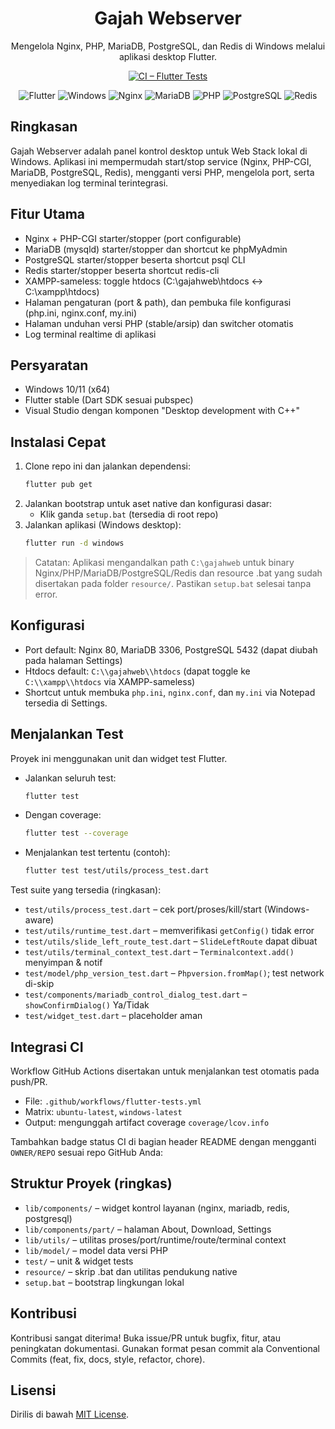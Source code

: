 <div align="center">

# Gajah Webserver

Mengelola Nginx, PHP, MariaDB, PostgreSQL, dan Redis di Windows melalui aplikasi desktop Flutter.

<!-- Ganti OWNER/REPO di badge berikut setelah repo dipush ke GitHub -->
[![CI – Flutter Tests](https://github.com/OWNER/REPO/actions/workflows/flutter-tests.yml/badge.svg)](https://github.com/OWNER/REPO/actions/workflows/flutter-tests.yml)

![Flutter](https://img.shields.io/badge/Flutter-stable-%2302569B?logo=flutter&logoColor=white&labelColor=0D1117&style=for-the-badge)
![Windows](https://img.shields.io/badge/Platform-Windows-0078D6?logo=windows&logoColor=white&labelColor=0D1117&style=for-the-badge)
![Nginx](https://img.shields.io/badge/Nginx-%23009639?logo=nginx&logoColor=white&labelColor=0D1117&style=for-the-badge)
![MariaDB](https://img.shields.io/badge/MariaDB-003545?logo=mariadb&logoColor=white&labelColor=0D1117&style=for-the-badge)
![PHP](https://img.shields.io/badge/PHP-%23777BB4?logo=php&logoColor=white&labelColor=0D1117&style=for-the-badge)
![PostgreSQL](https://img.shields.io/badge/PostgreSQL-316192?logo=postgresql&logoColor=white&labelColor=0D1117&style=for-the-badge)
![Redis](https://img.shields.io/badge/Redis-%23DD0031?logo=redis&logoColor=white&labelColor=0D1117&style=for-the-badge)

</div>

## Ringkasan
Gajah Webserver adalah panel kontrol desktop untuk Web Stack lokal di Windows. Aplikasi ini mempermudah start/stop service (Nginx, PHP-CGI, MariaDB, PostgreSQL, Redis), mengganti versi PHP, mengelola port, serta menyediakan log terminal terintegrasi.

## Fitur Utama
- Nginx + PHP-CGI starter/stopper (port configurable)
- MariaDB (mysqld) starter/stopper dan shortcut ke phpMyAdmin
- PostgreSQL starter/stopper beserta shortcut psql CLI
- Redis starter/stopper beserta shortcut redis-cli
- XAMPP-sameless: toggle htdocs (C:\\gajahweb\\htdocs <-> C:\\xampp\\htdocs)
- Halaman pengaturan (port & path), dan pembuka file konfigurasi (php.ini, nginx.conf, my.ini)
- Halaman unduhan versi PHP (stable/arsip) dan switcher otomatis
- Log terminal realtime di aplikasi

## Persyaratan
- Windows 10/11 (x64)
- Flutter stable (Dart SDK sesuai pubspec)
- Visual Studio dengan komponen "Desktop development with C++"

## Instalasi Cepat
1. Clone repo ini dan jalankan dependensi:
   ```bash
   flutter pub get
   ```
2. Jalankan bootstrap untuk aset native dan konfigurasi dasar:
   - Klik ganda `setup.bat` (tersedia di root repo)
3. Jalankan aplikasi (Windows desktop):
   ```bash
   flutter run -d windows
   ```

> Catatan: Aplikasi mengandalkan path `C:\gajahweb` untuk binary Nginx/PHP/MariaDB/PostgreSQL/Redis dan resource .bat yang sudah disertakan pada folder `resource/`. Pastikan `setup.bat` selesai tanpa error.

## Konfigurasi
- Port default: Nginx 80, MariaDB 3306, PostgreSQL 5432 (dapat diubah pada halaman Settings)
- Htdocs default: `C:\\gajahweb\\htdocs` (dapat toggle ke `C:\\xampp\\htdocs` via XAMPP-sameless)
- Shortcut untuk membuka `php.ini`, `nginx.conf`, dan `my.ini` via Notepad tersedia di Settings.

## Menjalankan Test
Proyek ini menggunakan unit dan widget test Flutter.
- Jalankan seluruh test:
  ```bash
  flutter test
  ```
- Dengan coverage:
  ```bash
  flutter test --coverage
  ```
- Menjalankan test tertentu (contoh):
  ```bash
  flutter test test/utils/process_test.dart
  ```

Test suite yang tersedia (ringkasan):
- `test/utils/process_test.dart` – cek port/proses/kill/start (Windows-aware)
- `test/utils/runtime_test.dart` – memverifikasi `getConfig()` tidak error
- `test/utils/slide_left_route_test.dart` – `SlideLeftRoute` dapat dibuat
- `test/utils/terminal_context_test.dart` – `Terminalcontext.add()` menyimpan & notif
- `test/model/php_version_test.dart` – `Phpversion.fromMap()`; test network di-skip
- `test/components/mariadb_control_dialog_test.dart` – `showConfirmDialog()` Ya/Tidak
- `test/widget_test.dart` – placeholder aman

## Integrasi CI
Workflow GitHub Actions disertakan untuk menjalankan test otomatis pada push/PR.
- File: `.github/workflows/flutter-tests.yml`
- Matrix: `ubuntu-latest`, `windows-latest`
- Output: mengunggah artifact coverage `coverage/lcov.info`

Tambahkan badge status CI di bagian header README dengan mengganti `OWNER/REPO` sesuai repo GitHub Anda:



## Struktur Proyek (ringkas)
- `lib/components/` – widget kontrol layanan (nginx, mariadb, redis, postgresql)
- `lib/components/part/` – halaman About, Download, Settings
- `lib/utils/` – utilitas proses/port/runtime/route/terminal context
- `lib/model/` – model data versi PHP
- `test/` – unit & widget tests
- `resource/` – skrip .bat dan utilitas pendukung native
- `setup.bat` – bootstrap lingkungan lokal

## Kontribusi
Kontribusi sangat diterima! Buka issue/PR untuk bugfix, fitur, atau peningkatan dokumentasi. Gunakan format pesan commit ala Conventional Commits (feat, fix, docs, style, refactor, chore).

## Lisensi
Dirilis di bawah [MIT License](https://opensource.org/licenses/MIT).
